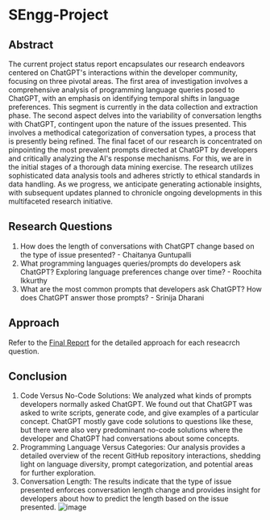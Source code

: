 # SEngg-Project

## Abstract
The current project status report encapsulates our research endeavors centered on ChatGPT's interactions within the developer community, focusing on three pivotal areas. The first area of investigation involves a comprehensive analysis of programming language queries posed to ChatGPT, with an emphasis on identifying temporal shifts in language preferences. This segment is currently in the data collection and extraction phase. The second aspect delves into the variability of conversation lengths with ChatGPT, contingent upon the nature of the issues presented. This involves a methodical categorization of conversation types, a process that is presently being refined. The final facet of our research is concentrated on pinpointing the most prevalent prompts directed at ChatGPT by developers and critically analyzing the AI's response mechanisms. For this, we are in the initial stages of a thorough data mining exercise. The research utilizes sophisticated data analysis tools and adheres strictly to ethical standards in data handling. As we progress, we anticipate generating actionable insights, with subsequent updates planned to chronicle ongoing developments in this multifaceted research initiative. 

## Research Questions
1. How does the length of conversations with ChatGPT change based on the type of issue presented? - Chaitanya Guntupalli
2. What programming languages queries/prompts do developers ask ChatGPT? Exploring language preferences change over time? - Roochita Ikkurthy
3. What are the most common prompts that developers ask ChatGPT? How does ChatGPT answer those prompts? - Srinija Dharani

## Approach
Refer to the [Final Report](https://github.com/srinijadharani/SEngg-Project/blob/main/Group%2022%20FInal%20Report.pdf) for the detailed approach for each reseacrch question.

## Conclusion

1.	Code Versus No-Code Solutions: We analyzed what kinds of prompts developers normally asked ChatGPT. We found out that ChatGPT was asked to write scripts, generate code, and give examples of a particular concept. ChatGPT mostly gave code solutions to questions like these, but there were also very predominant no-code solutions where the developer and ChatGPT had conversations about some concepts.
2.	Programming Language Versus Categories:  Our analysis provides a detailed overview of the recent GitHub repository interactions, shedding light on language diversity, prompt categorization, and potential areas for further exploration. 
3.	Conversation Length: The results indicate that the type of issue presented enforces conversation length change and provides insight for developers about how to predict the length based on the issue presented.
![image](https://github.com/srinijadharani/SEngg-Project/assets/61744464/6a1d4ec7-3b8b-4980-be14-8649e0309e18)
